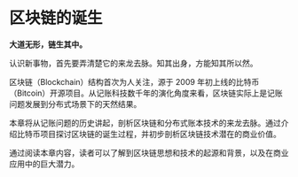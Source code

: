 # 区块链的诞生

**大道无形，链生其中。** 

认识新事物，首先要弄清楚它的来龙去脉。知其出身，方能知其所以然。

区块链（Blockchain）结构首次为人关注，源于 2009 年初上线的比特币（Bitcoin）开源项目。从记账科技数千年的演化角度来看，区块链实际上是记账问题发展到分布式场景下的天然结果。

本章将从记账问题的历史讲起，剖析区块链和分布式账本技术的来龙去脉。通过介绍比特币项目探讨区块链的诞生过程，并初步剖析区块链技术潜在的商业价值。

通过阅读本章内容，读者可以了解到区块链思想和技术的起源和背景，以及在商业应用中的巨大潜力。
